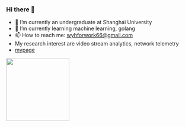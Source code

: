 ### Hi there 👋
- 🔭 I’m currently an undergraduate at Shanghai University
- 🌱 I’m currently learning machine learning, golang
- 📫 How to reach me: wyhforwork66@gmail.com
- My research interest are video stream analytics, network telemetry
- [mypage](https://wyhallenwu.github.io/wuyuheng.github.io/)
<div align="left">
</span>

<img height="170px" src="https://github-readme-stats.vercel.app/api/top-langs/?username=wyhallenwu&layout=compact&langs_count=8" />
</span>
</div>


